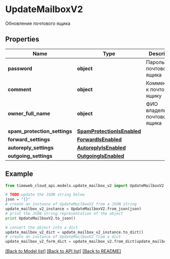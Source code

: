 # UpdateMailboxV2

Обновление почтового ящика

## Properties
Name | Type | Description | Notes
------------ | ------------- | ------------- | -------------
**password** | **object** | Пароль почтового ящика | [optional] 
**comment** | **object** | Комментарий к почтовому ящику | [optional] 
**owner_full_name** | **object** | ФИО владельца почтового ящика | [optional] 
**spam_protection_settings** | [**SpamProtectionIsEnabled**](SpamProtectionIsEnabled.md) |  | [optional] 
**forward_settings** | [**ForwardIsEnabled**](ForwardIsEnabled.md) |  | [optional] 
**autoreply_settings** | [**AutoreplyIsEnabled**](AutoreplyIsEnabled.md) |  | [optional] 
**outgoing_settings** | [**OutgoingIsEnabled**](OutgoingIsEnabled.md) |  | [optional] 

## Example

```python
from timeweb_cloud_api.models.update_mailbox_v2 import UpdateMailboxV2

# TODO update the JSON string below
json = "{}"
# create an instance of UpdateMailboxV2 from a JSON string
update_mailbox_v2_instance = UpdateMailboxV2.from_json(json)
# print the JSON string representation of the object
print UpdateMailboxV2.to_json()

# convert the object into a dict
update_mailbox_v2_dict = update_mailbox_v2_instance.to_dict()
# create an instance of UpdateMailboxV2 from a dict
update_mailbox_v2_form_dict = update_mailbox_v2.from_dict(update_mailbox_v2_dict)
```
[[Back to Model list]](../README.md#documentation-for-models) [[Back to API list]](../README.md#documentation-for-api-endpoints) [[Back to README]](../README.md)


